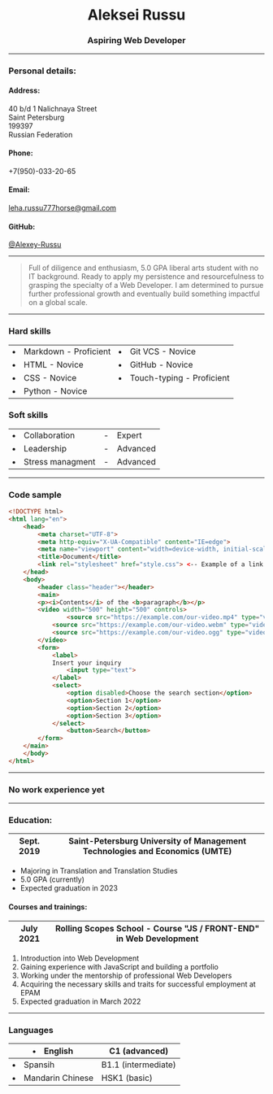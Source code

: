 # <center> Aleksei Russu </center>
### <center>Aspiring Web Developer</center>
___
### **Personal details:**
#### **Address:**
40 b/d 1 Nalichnaya Street
<br>
 Saint Petersburg
<br>
199397
<br>
 Russian Federation
#### **Phone:**
+7(950)-033-20-65
#### **Email:**
leha.russu777horse@gmail.com
#### **GitHub:**
[@Alexey-Russu](https://github.com/Alexey-Russu)
***
>Full of diligence and enthusiasm, 5.0 GPA liberal arts student with no IT background. Ready to apply my persistence and resourcefulness to grasping the specialty of a Web Developer. I am determined to pursue further professional growth and eventually build something impactful on a global scale.
___
### **Hard skills**

|  |  |
| --- | ---|
|<li>Markdown - Proficient</li>| <li>Git VCS - Novice</li>|
|<li>HTML - Novice</li>|<li>GitHub - Novice</li>|
|<li>CSS - Novice</li>|<li>Touch-typing - Proficient</li>|
|<li>Python - Novice</li>||
### **Soft skills**
|  |  ||
| --- | ---|---|
| <li>Collaboration</li>| - | Expert |
| <li>Leadership</li> |-| Advanced |
| <li>Stress managment</li> |-| Advanced |


___
### **Code sample**
```html
<!DOCTYPE html>
<html lang="en">
    <head>
        <meta charset="UTF-8">
        <meta http-equiv="X-UA-Compatible" content="IE=edge">
        <meta name="viewport" content="width=device-width, initial-scale=1.0">
        <title>Document</title>
        <link rel="stylesheet" href="style.css"> <-- Example of a link between a style sheet and an .html document -->
    </head>
    <body>
        <header class="header"></header>
        <main>
	    <p><i>Contents</i> of the <b>paragraph</b></p>
	    <video width="500" height="500" controls>
    	        <source src="https://example.com/our-video.mp4" type="video/mp4">
   	        <source src="https://example.com/our-video.webm" type="video/webm">
   	        <source src="https://example.com/our-video.ogg" type="video/ogg">
	    </video>
	    <form>
    		<label>
        	Insert your inquiry
        	    <input type="text">
    		</label>
    		<select>
        	    <option disabled>Choose the search section</option>
        	    <option>Section 1</option>
        	    <option>Section 2</option>
        	    <option>Section 3</option>
    		</select>
    		    <button>Search</button>
		</form>
	</main>
    </body>
</html>
```
___
### **No work experience yet**
___
### **Education:**
| Sept. 2019 |  Saint-Petersburg University of Management Technologies and Economics (UMTE) |
| :---: | :---:|
 
* Majoring in Translation and Translation Studies
* 5.0 GPA (currently)
* Expected graduation in 2023
#### **Courses and trainings:**
| July 2021 |  Rolling Scopes School - Course "JS / FRONT-END" in Web Development |
| :---: | :---:|
1. Introduction into Web Development
2. Gaining experience with JavaScript and building a portfolio
3. Working under the mentorship of professional Web Developers
4. Acquiring the necessary skills and traits for successful employment at EPAM
5. Expected graduation in March 2022
 ___
 ### **Languages**
 | <li>English</li> | C1 (advanced) |
| --- | ---|
| <li>Spansih</li> | B1.1 (intermediate)|
|<li>Mandarin Chinese</li>| HSK1 (basic)